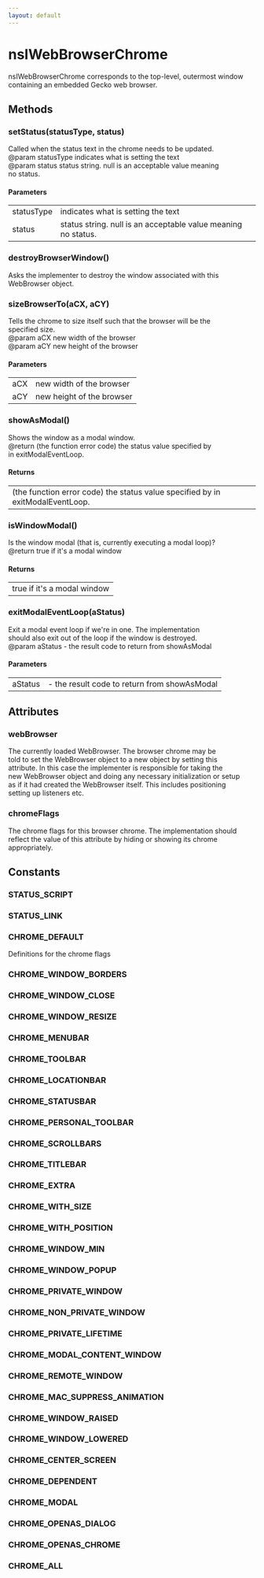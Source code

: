 ```yaml
---
layout: default
---
```


# nsIWebBrowserChrome #
  
nsIWebBrowserChrome corresponds to the top-level, outermost window  
containing an embedded Gecko web browser.  
  

## Methods ##

### setStatus(statusType, status) ###
  
Called when the status text in the chrome needs to be updated.  
@param statusType indicates what is setting the text  
@param status status string. null is an acceptable value meaning  
              no status.  
  

#### Parameters ####

<table>

<tr>
<td>statusType</td>
<td>indicates what is setting the text  
</td>
</tr>

<tr>
<td>status</td>
<td>status string. null is an acceptable value meaning  
              no status.  
</td>
</tr>

</table>

### destroyBrowserWindow() ###
  
Asks the implementer to destroy the window associated with this  
WebBrowser object.  
  

### sizeBrowserTo(aCX, aCY) ###
  
Tells the chrome to size itself such that the browser will be the   
specified size.  
@param aCX new width of the browser  
@param aCY new height of the browser  
  

#### Parameters ####

<table>

<tr>
<td>aCX</td>
<td>new width of the browser  
</td>
</tr>

<tr>
<td>aCY</td>
<td>new height of the browser  
</td>
</tr>

</table>

### showAsModal() ###
  
Shows the window as a modal window.  
@return (the function error code) the status value specified by  
        in exitModalEventLoop.  
  

#### Returns ####

<table>

<tr>
<td>(the function error code) the status value specified by  
        in exitModalEventLoop.  
</td>
</tr>

</table>

### isWindowModal() ###
  
Is the window modal (that is, currently executing a modal loop)?  
@return true if it's a modal window  
  

#### Returns ####

<table>

<tr>
<td>true if it's a modal window  
</td>
</tr>

</table>

### exitModalEventLoop(aStatus) ###
  
Exit a modal event loop if we're in one. The implementation  
should also exit out of the loop if the window is destroyed.  
@param aStatus - the result code to return from showAsModal  
  

#### Parameters ####

<table>

<tr>
<td>aStatus</td>
<td>- the result code to return from showAsModal  
</td>
</tr>

</table>

## Attributes ##

### webBrowser ###
  
The currently loaded WebBrowser.  The browser chrome may be  
told to set the WebBrowser object to a new object by setting this  
attribute.  In this case the implementer is responsible for taking the   
new WebBrowser object and doing any necessary initialization or setup   
as if it had created the WebBrowser itself.  This includes positioning  
setting up listeners etc.  
  

### chromeFlags ###
  
The chrome flags for this browser chrome. The implementation should  
reflect the value of this attribute by hiding or showing its chrome  
appropriately.  
  

## Constants ##

### STATUS_SCRIPT ###

### STATUS_LINK ###

### CHROME_DEFAULT ###
  
Definitions for the chrome flags  
  

### CHROME_WINDOW_BORDERS ###

### CHROME_WINDOW_CLOSE ###

### CHROME_WINDOW_RESIZE ###

### CHROME_MENUBAR ###

### CHROME_TOOLBAR ###

### CHROME_LOCATIONBAR ###

### CHROME_STATUSBAR ###

### CHROME_PERSONAL_TOOLBAR ###

### CHROME_SCROLLBARS ###

### CHROME_TITLEBAR ###

### CHROME_EXTRA ###

### CHROME_WITH_SIZE ###

### CHROME_WITH_POSITION ###

### CHROME_WINDOW_MIN ###

### CHROME_WINDOW_POPUP ###

### CHROME_PRIVATE_WINDOW ###

### CHROME_NON_PRIVATE_WINDOW ###

### CHROME_PRIVATE_LIFETIME ###

### CHROME_MODAL_CONTENT_WINDOW ###

### CHROME_REMOTE_WINDOW ###

### CHROME_MAC_SUPPRESS_ANIMATION ###

### CHROME_WINDOW_RAISED ###

### CHROME_WINDOW_LOWERED ###

### CHROME_CENTER_SCREEN ###

### CHROME_DEPENDENT ###

### CHROME_MODAL ###

### CHROME_OPENAS_DIALOG ###

### CHROME_OPENAS_CHROME ###

### CHROME_ALL ###
